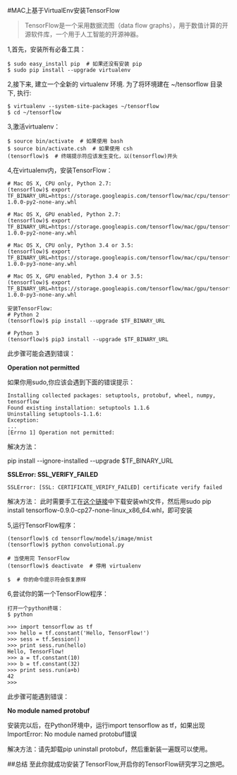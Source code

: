 #MAC上基于VirtualEnv安装TensorFlow

> TensorFlow是一个采用数据流图（data flow graphs），用于数值计算的开源软件库，一个用于人工智能的开源神器。

1,首先，安装所有必备工具：

```
$ sudo easy_install pip  # 如果还没有安装 pip
$ sudo pip install --upgrade virtualenv

```
2,接下来, 建立一个全新的 virtualenv 环境. 为了将环境建在 ~/tensorflow 目录下, 执行:

```
$ virtualenv --system-site-packages ~/tensorflow
$ cd ~/tensorflow

```
3,激活virtualenv：

```
$ source bin/activate  # 如果使用 bash
$ source bin/activate.csh  # 如果使用 csh
(tensorflow)$  # 终端提示符应该发生变化，以(tensorflow)开头

```
4,在virtualenv内，安装TensorFlow：

```
# Mac OS X, CPU only, Python 2.7:
(tensorflow)$ export TF_BINARY_URL=https://storage.googleapis.com/tensorflow/mac/cpu/tensorflow-1.0.0-py2-none-any.whl

# Mac OS X, GPU enabled, Python 2.7:
(tensorflow)$ export TF_BINARY_URL=https://storage.googleapis.com/tensorflow/mac/gpu/tensorflow_gpu-1.0.0-py2-none-any.whl

# Mac OS X, CPU only, Python 3.4 or 3.5:
(tensorflow)$ export TF_BINARY_URL=https://storage.googleapis.com/tensorflow/mac/cpu/tensorflow-1.0.0-py3-none-any.whl

# Mac OS X, GPU enabled, Python 3.4 or 3.5:
(tensorflow)$ export TF_BINARY_URL=https://storage.googleapis.com/tensorflow/mac/gpu/tensorflow_gpu-1.0.0-py3-none-any.whl

安装TensorFlow:
# Python 2
(tensorflow)$ pip install --upgrade $TF_BINARY_URL

# Python 3
(tensorflow)$ pip3 install --upgrade $TF_BINARY_URL

```
此步骤可能会遇到错误：

**Operation not permitted**

如果你用sudo,你应该会遇到下面的错误提示：
```
Installing collected packages: setuptools, protobuf, wheel, numpy, tensorflow
Found existing installation: setuptools 1.1.6
Uninstalling setuptools-1.1.6:
Exception:
...
[Errno 1] Operation not permitted:
```

解决方法：

pip install --ignore-installed --upgrade $TF_BINARY_URL


**SSLError: SSL_VERIFY_FAILED**

```
SSLError: [SSL: CERTIFICATE_VERIFY_FAILED] certificate verify failed

```
解决方法：
此时需要手工在[这个链接](https://github.com/tensorflow/tensorflow)中下载安装whl文件，然后用sudo pip install tensorflow-0.9.0-cp27-none-linux_x86_64.whl，即可安装

5,运行TensorFlow程序：

```
(tensorflow)$ cd tensorflow/models/image/mnist
(tensorflow)$ python convolutional.py

# 当使用完 TensorFlow
(tensorflow)$ deactivate  # 停用 virtualenv

$  # 你的命令提示符会恢复原样
```
6,尝试你的第一个TensorFlow程序：

```
打开一个python终端：
$ python

>>> import tensorflow as tf
>>> hello = tf.constant('Hello, TensorFlow!')
>>> sess = tf.Session()
>>> print sess.run(hello)
Hello, TensorFlow!
>>> a = tf.constant(10)
>>> b = tf.constant(32)
>>> print sess.run(a+b)
42
>>>

```
此步骤可能遇到错误：

**No module named protobuf**

安装完以后，在Python环境中，运行import tensorflow as tf，如果出现ImportError: No module named protobuf错误

解决方法：请先卸载pip uninstall protobuf，然后重新装一遍既可以使用。

##总结
至此你就成功安装了TensorFlow,开启你的TensorFlow研究学习之旅吧。